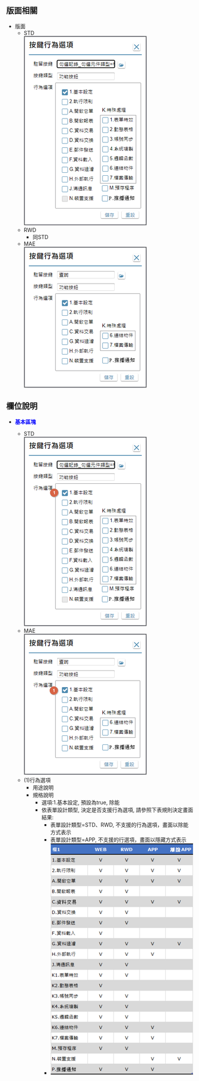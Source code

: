 ## <div id="layout">版面相關</div>
* 版面
    * STD</br>
        ![pic][image_button_STD]
    * RWD
        * 同STD
    * MAE</br>
        ![pic][image_button_MAE]


## <div id="object-desc">欄位說明</div>
* <p id="fieldbreak1" style="color:blue;font-weight:bold">基本區塊</p>

    * STD</br>
        ![pic][image_fieldbreak1_STD]
    * MAE</br>
        ![pic][image_fieldbreak1_MAE]
    * (1)行為選項
        * 用途說明
        * 規格說明        
            * 選項:1.基本設定, 預設為true, 除能
            * 依表單設計類型, 決定是否支援行為選項, 請參照下表規則決定畫面結果:
                * 表單設計類型=STD、RWD, 不支援的行為選項，畫面以除能方式表示
                * 表單設計類型=APP, 不支援的行選項，畫面以隱藏方式表示
                * ![pic][image_ButtonBehavior_Supper]




<!-- 圖片 -->
[image_button_STD]:attachment/ButtonBehavior_STD.png
[image_button_MAE]:attachment/ButtonBehavior_MAE.png
[image_fieldbreak1_STD]:attachment/fieldbreak1_STD.png
[image_fieldbreak1_MAE]:attachment/fieldbreak1_MAE.png
[image_ButtonBehavior_Supper]:attachment/ButtonBehavior_Supper.png